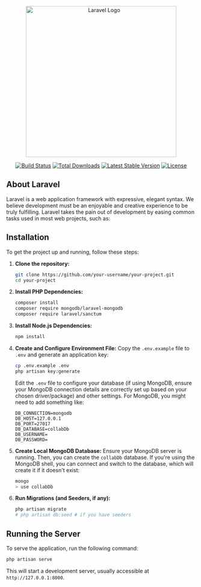 <p align="center"><a href="https://laravel.com" target="_blank"><img src="https://raw.githubusercontent.com/laravel/art/master/logo-lockup/5%20SVG/2%20CMYK/1%20Full%20Color/laravel-logolockup-cmyk-red.svg" width="400" alt="Laravel Logo"></a></p>

<p align="center">
<a href="https://github.com/laravel/framework/actions"><img src="https://github.com/laravel/framework/workflows/tests/badge.svg" alt="Build Status"></a>
<a href="https://packagist.org/packages/laravel/framework"><img src="https://img.shields.io/packagist/dt/laravel/framework" alt="Total Downloads"></a>
<a href="https://packagist.org/packages/laravel/framework"><img src="https://img.shields.io/packagist/v/laravel/framework" alt="Latest Stable Version"></a>
<a href="https://packagist.org/packages/laravel/framework"><img src="https://img.shields.io/packagist/l/laravel/framework" alt="License"></a>
</p>

## About Laravel

Laravel is a web application framework with expressive, elegant syntax. We believe development must be an enjoyable and creative experience to be truly fulfilling. Laravel takes the pain out of development by easing common tasks used in most web projects, such as:

## Installation

To get the project up and running, follow these steps:

1.  **Clone the repository:**
    ```bash
    git clone https://github.com/your-username/your-project.git
    cd your-project
    ```

2.  **Install PHP Dependencies:**
    ```bash
    composer install
    composer require mongodb/laravel-mongodb
    composer require laravel/sanctum
    ```

3.  **Install Node.js Dependencies:**
    ```bash
    npm install
    ```

5.  **Create and Configure Environment File:**
    Copy the `.env.example` file to `.env` and generate an application key:
    ```bash
    cp .env.example .env
    php artisan key:generate
    ```
    Edit the `.env` file to configure your database (if using MongoDB, ensure your MongoDB connection details are correctly set up based on your chosen driver/package) and other settings. For MongoDB, you might need to add something like:
    ```
    DB_CONNECTION=mongodb
    DB_HOST=127.0.0.1
    DB_PORT=27017
    DB_DATABASE=collabDb
    DB_USERNAME=
    DB_PASSWORD=
    ```

6.  **Create Local MongoDB Database:**
    Ensure your MongoDB server is running. Then, you can create the `collabDb` database. If you're using the MongoDB shell, you can connect and switch to the database, which will create it if it doesn't exist:
    ```bash
    mongo
    > use collabDb
    ```

7.  **Run Migrations (and Seeders, if any):**
    ```bash
    php artisan migrate
    # php artisan db:seed # if you have seeders
    ```

## Running the Server

To serve the application, run the following command:

```bash
php artisan serve
```

This will start a development server, usually accessible at `http://127.0.0.1:8000`.
